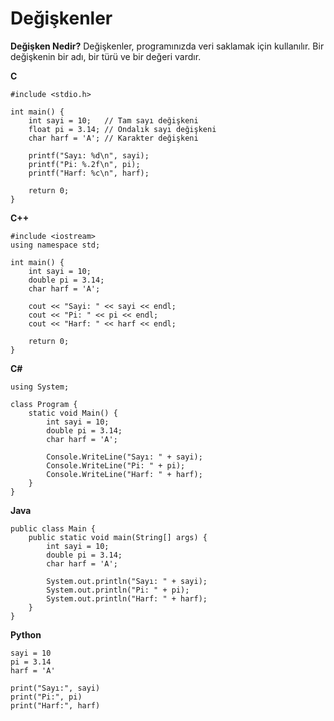 # Değişkenler
**Değişken Nedir?** Değişkenler, programınızda veri saklamak için kullanılır. Bir değişkenin bir adı, bir türü ve bir değeri vardır.

**C**
```
#include <stdio.h>

int main() {
    int sayi = 10;   // Tam sayı değişkeni
    float pi = 3.14; // Ondalık sayı değişkeni
    char harf = 'A'; // Karakter değişkeni

    printf("Sayı: %d\n", sayi);
    printf("Pi: %.2f\n", pi);
    printf("Harf: %c\n", harf);

    return 0;
}
```
**C++**
```
#include <iostream>
using namespace std;

int main() {
    int sayi = 10;
    double pi = 3.14;
    char harf = 'A';

    cout << "Sayi: " << sayi << endl;
    cout << "Pi: " << pi << endl;
    cout << "Harf: " << harf << endl;

    return 0;
}
```
**C#**
```
using System;

class Program {
    static void Main() {
        int sayi = 10;
        double pi = 3.14;
        char harf = 'A';

        Console.WriteLine("Sayı: " + sayi);
        Console.WriteLine("Pi: " + pi);
        Console.WriteLine("Harf: " + harf);
    }
}
```
**Java**
```
public class Main {
    public static void main(String[] args) {
        int sayi = 10;
        double pi = 3.14;
        char harf = 'A';

        System.out.println("Sayı: " + sayi);
        System.out.println("Pi: " + pi);
        System.out.println("Harf: " + harf);
    }
}
```
**Python**
```
sayi = 10
pi = 3.14
harf = 'A'

print("Sayı:", sayi)
print("Pi:", pi)
print("Harf:", harf)
```
